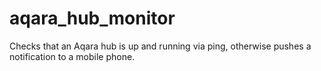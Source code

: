 # aqara_hub_monitor

Checks that an Aqara hub is up and running via ping, otherwise pushes a notification to a mobile phone.


